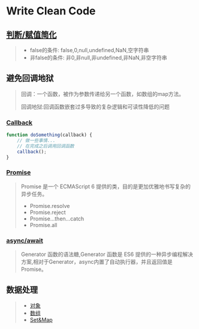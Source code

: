 # Write Clean Code

## [判断/赋值简化](./simplify.ts)

>+ false的条件: false,0,null,undefined,NaN,空字符串
>+ 非false的条件: 非0,非null,非undefined,非NaN,非空字符串

## 避免回调地狱

> 回调：一个函数，被作为参数传递给另一个函数，如数组的map方法。
>
> 回调地狱:回调函数嵌套过多导致的复杂逻辑和可读性降低的问题

### [Callback](./avoid-callback/callback.ts)

```ts
function doSomething(callback) {
    // 做一些事情...
    // 在完成之后调用回调函数
    callback();
}
```

### [Promise](./avoid-callback/promise.ts)

> Promise 是一个 ECMAScript 6 提供的类，目的是更加优雅地书写复杂的异步任务。
>
>+ Promise.resolve
>+ Promise.reject
>+ Promise...then...catch
>+ Promise.all

### [async/await](./avoid-callback/async-await.ts)

> Generator 函数的语法糖,Generator 函数是 ES6 提供的一种异步编程解决方案,相对于Generator，async内置了自动执行器，并且返回值是 Promise。

## 数据处理

>+ [对象](./data-handle/object.ts)
>+ [数组](./data-handle/array.ts)
>+ [Set&Map](./data-handle/set-map.ts)
